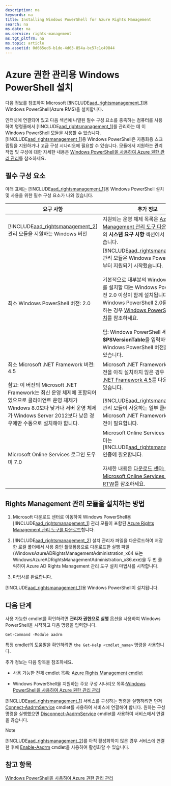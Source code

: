 ```yaml
---
description: na
keywords: na
title: Installing Windows PowerShell for Azure Rights Management
search: na
ms.date: na
ms.service: rights-management
ms.tgt_pltfrm: na
ms.topic: article
ms.assetid: 0d665ed6-b1de-4d63-854a-bc57c1c49844
---
```

# Azure 권한 관리용 Windows PowerShell 설치
다음 정보를 참조하여 Microsoft [!INCLUDE[aad_rightsmanagement_1](../Token/aad_rightsmanagement_1_md.md)]용 Windows PowerShell(Azure RMS)을 설치합니다.

인터넷에 연결되어 있고 다음 섹션에 나열된 필수 구성 요소를 충족하는 컴퓨터를 사용하여 명령줄에서 [!INCLUDE[aad_rightsmanagement_1](../Token/aad_rightsmanagement_1_md.md)]를 관리하는 데 이 Windows PowerShell 모듈을 사용할 수 있습니다.[!INCLUDE[aad_rightsmanagement_1](../Token/aad_rightsmanagement_1_md.md)]용 Windows PowerShell은 자동화용 스크립팅을 지원하거나 고급 구성 시나리오에 필요할 수 있습니다. 모듈에서 지원하는 관리 작업 및 구성에 대한 자세한 내용은 [Windows PowerShell을 사용하여 Azure 권한 관리 관리](../Topic/Administering_Azure_Rights_Management_by_Using_Windows_PowerShell.md)를 참조하세요.

## 필수 구성 요소
아래 표에는 [!INCLUDE[aad_rightsmanagement_1](../Token/aad_rightsmanagement_1_md.md)]용 Windows PowerShell 설치 및 사용을 위한 필수 구성 요소가 나와 있습니다.

|요구 사항|추가 정보|
|---------|---------|
|[!INCLUDE[aad_rightsmanagement_2](../Token/aad_rightsmanagement_2_md.md)] 관리 모듈을 지원하는 Windows 버전|지원되는 운영 체제 목록은 [Azure Rights Management 관리 도구 다운로드 페이지](http://go.microsoft.com/fwlink/?LinkId=257721)의 **시스템 요구 사항** 섹션에서 확인할 수 있습니다.|
|최소 Windows PowerShell 버전: 2.0|[!INCLUDE[aad_rightsmanagement_2](../Token/aad_rightsmanagement_2_md.md)] 관리 모듈은 Windows PowerShell 2.0부터 지원되기 시작했습니다.<br /><br />기본적으로 대부분의 Windows 운영 체제를 설치할 때는 Windows PowerShell 버전 2.0 이상이 함께 설치됩니다. Windows PowerShell 2.0을 설치해야 하는 경우 [Windows PowerShell 2.0 설치](http://msdn.microsoft.com/library/ff637750.aspx)를 참조하세요.<br /><br />팁: Windows PowerShell 세션에서 **$PSVersionTable**을 입력하면 실행 중인 Windows PowerShell 버전을 확인할 수 있습니다.|
|최소 Microsoft .NET Framework 버전: 4.5<br /><br />참고: 이 버전의 Microsoft .NET Framework는 최신 운영 체제에 포함되어 있으므로 클라이언트 운영 체제가 Windows 8.0보다 낮거나 서버 운영 체제가 Windows Server 2012보다 낮은 경우에만 수동으로 설치해야 합니다.|Microsoft .NET Framework의 최소 버전을 아직 설치하지 않은 경우 [Microsoft .NET Framework 4.5](http://www.microsoft.com/download/details.aspx?id=30653)를 다운로드할 수 있습니다.<br /><br />[!INCLUDE[aad_rightsmanagement_2](../Token/aad_rightsmanagement_2_md.md)] 관리 모듈이 사용하는 일부 클래스에는 이 Microsoft .NET Framework의 최소 버전이 필요합니다.|
|Microsoft Online Services 로그인 도우미 7.0|Microsoft Online Services 로그인 도우미는 [!INCLUDE[aad_rightsmanagement_1](../Token/aad_rightsmanagement_1_md.md)] 인증에 필요합니다.<br /><br />자세한 내용은 [다운로드 센터: IT 전문가용 Microsoft Online Services 도우미 RTW](http://www.microsoft.com/en-us/download/details.aspx?id=41950)를 참조하세요.|

## Rights Management 관리 모듈을 설치하는 방법

1.  Microsoft 다운로드 센터로 이동하여 Windows PowerShell용 [!INCLUDE[aad_rightsmanagement_1](../Token/aad_rightsmanagement_1_md.md)] 관리 모듈이 포함된 [Azure Rights Management 관리 도구를 다운로드](https://go.microsoft.com/fwlink/?LinkId=257721)합니다.

2.  [!INCLUDE[aad_rightsmanagement_2](../Token/aad_rightsmanagement_2_md.md)] 설치 관리자 파일을 다운로드하여 저장한 로컬 폴더에서 사용 중인 플랫폼용으로 다운로드한 실행 파일(WindowsAzureADRightsManagementAdministration_x64 또는 WindowsAzureADRightsManagementAdministration_x86.exe)을 두 번 클릭하여 Azure AD Rights Management 관리 도구 설치 마법사를 시작합니다.

3.  마법사를 완료합니다.

[!INCLUDE[aad_rightsmanagement_1](../Token/aad_rightsmanagement_1_md.md)]용 Windows PowerShell이 설치됩니다.

## 다음 단계
사용 가능한 cmdlet를 확인하려면 **관리자 권한으로 실행** 옵션을 사용하여 Windows PowerShell을 시작하고 다음 명령을 입력합니다.

```
Get-Command -Module aadrm
```
특정 cmdlet의 도움말을 확인하려면 `the Get-Help <cmdlet_name>` 명령을 사용합니다.

추가 정보는 다음 항목을 참조하세요.

-   사용 가능한 전체 cmdlet 목록: [Azure Rights Management cmdlet](https://msdn.microsoft.com/library/windowsazure/dn629398.aspx)

-   Windows PowerShell을 지원하는 주요 구성 시나리오 목록:[Windows PowerShell을 사용하여 Azure 권한 관리 관리](../Topic/Administering_Azure_Rights_Management_by_Using_Windows_PowerShell.md)

[!INCLUDE[aad_rightsmanagement_1](../Token/aad_rightsmanagement_1_md.md)] 서비스를 구성하는 명령을 실행하려면 먼저 [Connect-AadrmService](https://msdn.microsoft.com/library/windowsazure/dn629415.aspx) cmdlet를 사용하여 서비스에 연결해야 합니다. 원하는 구성 명령을 실행했으면 [Disconnect-AadrmService](https://msdn.microsoft.com/library/windowsazure/dn629416.aspx) cmdlet를 사용하여 서비스에서 연결을 끊습니다.

> [!NOTE]
> [!INCLUDE[aad_rightsmanagement_2](../Token/aad_rightsmanagement_2_md.md)]를 아직 활성화하지 않은 경우 서비스에 연결한 후에 [Enable-Aadrm](https://msdn.microsoft.com/library/windowsazure/dn629412.aspx) cmdlet을 사용하여 활성화할 수 있습니다.

## 참고 항목
[Windows PowerShell을 사용하여 Azure 권한 관리 관리](../Topic/Administering_Azure_Rights_Management_by_Using_Windows_PowerShell.md)


